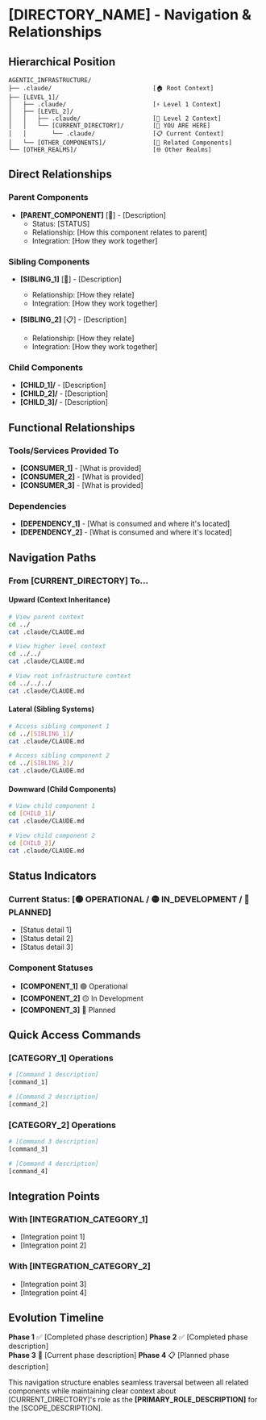 # [DIRECTORY_NAME] - Navigation & Relationships

## Hierarchical Position

```
AGENTIC_INFRASTRUCTURE/
├── .claude/                            [🏠 Root Context]
├── [LEVEL_1]/
│   ├── .claude/                        [⚡ Level 1 Context] 
│   ├── [LEVEL_2]/
│   │   ├── .claude/                    [🧠 Level 2 Context]
│   │   └── [CURRENT_DIRECTORY]/        [📍 YOU ARE HERE]
│   │       └── .claude/                [📋 Current Context]
│   └── [OTHER_COMPONENTS]/             [🔧 Related Components]
└── [OTHER_REALMS]/                     [🌐 Other Realms]
```

## Direct Relationships

### Parent Components
- **[PARENT_COMPONENT]** [🎯] - [Description]
  - Status: [STATUS]
  - Relationship: [How this component relates to parent]
  - Integration: [How they work together]

### Sibling Components
- **[SIBLING_1]** [🔧] - [Description]  
  - Relationship: [How they relate]
  - Integration: [How they work together]

- **[SIBLING_2]** [📋] - [Description]
  - Relationship: [How they relate]
  - Integration: [How they work together]

### Child Components
- **[CHILD_1]/** - [Description]
- **[CHILD_2]/** - [Description]
- **[CHILD_3]/** - [Description]

## Functional Relationships

### Tools/Services Provided To
- **[CONSUMER_1]** - [What is provided]
- **[CONSUMER_2]** - [What is provided]
- **[CONSUMER_3]** - [What is provided]

### Dependencies
- **[DEPENDENCY_1]** - [What is consumed and where it's located]
- **[DEPENDENCY_2]** - [What is consumed and where it's located]

## Navigation Paths

### From [CURRENT_DIRECTORY] To...

#### Upward (Context Inheritance)
```bash
# View parent context
cd ../
cat .claude/CLAUDE.md

# View higher level context  
cd ../../
cat .claude/CLAUDE.md

# View root infrastructure context
cd ../../../
cat .claude/CLAUDE.md
```

#### Lateral (Sibling Systems)
```bash
# Access sibling component 1
cd ../[SIBLING_1]/
cat .claude/CLAUDE.md

# Access sibling component 2
cd ../[SIBLING_2]/
cat .claude/CLAUDE.md
```

#### Downward (Child Components)
```bash
# View child component 1
cd [CHILD_1]/
cat .claude/CLAUDE.md

# View child component 2
cd [CHILD_2]/
cat .claude/CLAUDE.md
```

## Status Indicators

### Current Status: [🟢 OPERATIONAL / 🟡 IN_DEVELOPMENT / 🔴 PLANNED]
- [Status detail 1]
- [Status detail 2]
- [Status detail 3]

### Component Statuses
- **[COMPONENT_1]** 🟢 Operational
- **[COMPONENT_2]** 🟡 In Development
- **[COMPONENT_3]** 🔴 Planned

## Quick Access Commands

### [CATEGORY_1] Operations
```bash
# [Command 1 description]
[command_1]

# [Command 2 description]
[command_2]
```

### [CATEGORY_2] Operations  
```bash
# [Command 3 description]
[command_3]

# [Command 4 description]
[command_4]
```

## Integration Points

### With [INTEGRATION_CATEGORY_1]
- [Integration point 1]
- [Integration point 2]

### With [INTEGRATION_CATEGORY_2]
- [Integration point 3]
- [Integration point 4]

## Evolution Timeline

**Phase 1** ✅ [Completed phase description]
**Phase 2** ✅ [Completed phase description]  
**Phase 3** 🔄 [Current phase description]
**Phase 4** 📋 [Planned phase description]

This navigation structure enables seamless traversal between all related components while maintaining clear context about [CURRENT_DIRECTORY]'s role as the **[PRIMARY_ROLE_DESCRIPTION]** for the [SCOPE_DESCRIPTION].